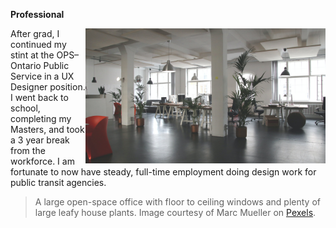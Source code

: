 **Professional**

<img src="Office House Plants - M. Mueller.jpg" alt="A large open-space office with floor to ceiling windows and plenty of large leafy house plants." width="384" height="215.60" align="right">

After grad, I continued my stint at the OPS–Ontario Public Service in a UX Designer position. I went back to school, completing my Masters, and took a 3 year break from the workforce. I am fortunate to now have steady, full-time employment doing design work for public transit agencies.

> A large open-space office with floor to ceiling windows and plenty of large leafy house plants. Image courtesy of Marc Mueller on [Pexels](https://www.pexels.com/photo/green-leafed-plants-380768/).